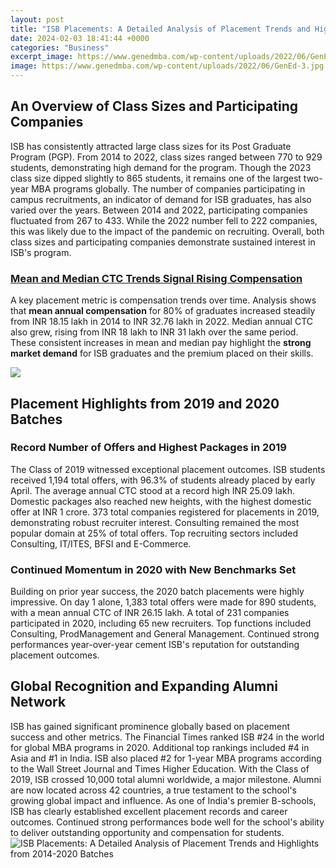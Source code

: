 ```yaml
---
layout: post
title: "ISB Placements: A Detailed Analysis of Placement Trends and Highlights from 2014-2020 Batches"
date: 2024-02-03 18:41:44 +0000
categories: "Business"
excerpt_image: https://www.genedmba.com/wp-content/uploads/2022/06/GenEd-3.jpg
image: https://www.genedmba.com/wp-content/uploads/2022/06/GenEd-3.jpg
---
```


## An Overview of Class Sizes and Participating Companies  
ISB has consistently attracted large class sizes for its Post Graduate Program (PGP). From 2014 to 2022, class sizes ranged between 770 to 929 students, demonstrating high demand for the program. Though the 2023 class size dipped slightly to 865 students, it remains one of the largest two-year MBA programs globally.
The number of companies participating in campus recruitments, an indicator of demand for ISB graduates, has also varied over the years. Between 2014 and 2022, participating companies fluctuated from 267 to 433. While the 2022 number fell to 222 companies, this was likely due to the impact of the pandemic on recruiting. Overall, both class sizes and participating companies demonstrate sustained interest in ISB's program.
### [Mean and Median CTC Trends Signal Rising Compensation](https://fistore.mysenprints.com/collection/abels)
A key placement metric is compensation trends over time. Analysis shows that **mean annual compensation** for 80% of graduates increased steadily from INR 18.15 lakh in 2014 to INR 32.76 lakh in 2022. Median annual CTC also grew, rising from INR 18 lakh to INR 31 lakh over the same period. These consistent increases in mean and median pay highlight the **strong market demand** for ISB graduates and the premium placed on their skills.

![](https://www.isbmantra.com/blog/wp-content/uploads/2022/01/isb-placements.webp)
## Placement Highlights from 2019 and 2020 Batches
### Record Number of Offers and Highest Packages in 2019 
The Class of 2019 witnessed exceptional placement outcomes. ISB students received 1,194 total offers, with 96.3% of students already placed by early April. The average annual CTC stood at a record high INR 25.09 lakh. Domestic packages also reached new heights, with the highest domestic offer at INR 1 crore. 
373 total companies registered for placements in 2019, demonstrating robust recruiter interest. Consulting remained the most popular domain at 25% of total offers. Top recruiting sectors included Consulting, IT/ITES, BFSI and E-Commerce.
### Continued Momentum in 2020 with New Benchmarks Set 
Building on prior year success, the 2020 batch placements were highly impressive. On day 1 alone, 1,383 total offers were made for 890 students, with a mean annual CTC of INR 26.15 lakh. 
A total of 231 companies participated in 2020, including 65 new recruiters. Top functions included Consulting, ProdManagement and General Management. Continued strong performances year-over-year cement ISB's reputation for outstanding placement outcomes.
## Global Recognition and Expanding Alumni Network 
ISB has gained significant prominence globally based on placement success and other metrics. 
The Financial Times ranked ISB #24 in the world for global MBA programs in 2020. Additional top rankings included #4 in Asia and #1 in India. ISB also placed #2 for 1-year MBA programs according to the Wall Street Journal and Times Higher Education. 
With the Class of 2019, ISB crossed 10,000 total alumni worldwide, a major milestone. Alumni are now located across 42 countries, a true testament to the school's growing global impact and influence.
As one of India's premier B-schools, ISB has clearly established excellent placement records and career outcomes. Continued strong performances bode well for the school's ability to deliver outstanding opportunity and compensation for students.
![ISB Placements: A Detailed Analysis of Placement Trends and Highlights from 2014-2020 Batches](https://www.genedmba.com/wp-content/uploads/2022/06/GenEd-3.jpg)